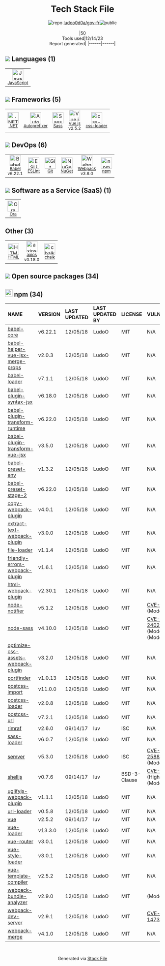 <!--
&lt;--- Readme.md Snippet without images Start ---&gt;
## Tech Stack
ludoo0d0a/gov-fr is built on the following main stack:

- [.NET](http://www.microsoft.com/net/) – Frameworks (Full Stack)
- [Sass](http://sass-lang.com/) – CSS Pre-processors / Extensions
- [JavaScript](https://developer.mozilla.org/en-US/docs/Web/JavaScript) – Languages
- [Webpack](http://webpack.js.org) – JS Build Tools / JS Task Runners
- [Autoprefixer](https://github.com/postcss/autoprefixer) – CSS Pre-processors / Extensions
- [Babel](http://babeljs.io/) – JavaScript Compilers
- [ESLint](http://eslint.org/) – Code Review
- [Vue.js](http://vuejs.org/) – Javascript UI Libraries
- [axios](https://github.com/mzabriskie/axios) – Javascript Utilities & Libraries
- [Ora](https://ora.pm/) – Project Management
- [css-loader](https://github.com/webpack-contrib/css-loader) – CSS Pre-processors / Extensions

Full tech stack [here](/techstack.md)

&lt;--- Readme.md Snippet without images End ---&gt;

&lt;--- Readme.md Snippet with images Start ---&gt;
## Tech Stack
ludoo0d0a/gov-fr is built on the following main stack:

- <img width='25' height='25' src='https://img.stackshare.io/service/1014/IoPy1dce_400x400.png' alt='.NET'/> [.NET](http://www.microsoft.com/net/) – Frameworks (Full Stack)
- <img width='25' height='25' src='https://img.stackshare.io/service/1171/jCR2zNJV.png' alt='Sass'/> [Sass](http://sass-lang.com/) – CSS Pre-processors / Extensions
- <img width='25' height='25' src='https://img.stackshare.io/service/1209/javascript.jpeg' alt='JavaScript'/> [JavaScript](https://developer.mozilla.org/en-US/docs/Web/JavaScript) – Languages
- <img width='25' height='25' src='https://img.stackshare.io/service/1682/IMG_4636.PNG' alt='Webpack'/> [Webpack](http://webpack.js.org) – JS Build Tools / JS Task Runners
- <img width='25' height='25' src='https://img.stackshare.io/service/2202/72d087642cfce6fef6f2dabec5bf49e8_400x400.png' alt='Autoprefixer'/> [Autoprefixer](https://github.com/postcss/autoprefixer) – CSS Pre-processors / Extensions
- <img width='25' height='25' src='https://img.stackshare.io/service/2739/-1wfGjNw.png' alt='Babel'/> [Babel](http://babeljs.io/) – JavaScript Compilers
- <img width='25' height='25' src='https://img.stackshare.io/service/3337/Q4L7Jncy.jpg' alt='ESLint'/> [ESLint](http://eslint.org/) – Code Review
- <img width='25' height='25' src='https://img.stackshare.io/service/3837/paeckCWC.png' alt='Vue.js'/> [Vue.js](http://vuejs.org/) – Javascript UI Libraries
- <img width='25' height='25' src='https://img.stackshare.io/no-img-open-source.png' alt='axios'/> [axios](https://github.com/mzabriskie/axios) – Javascript Utilities & Libraries
- <img width='25' height='25' src='https://img.stackshare.io/service/6925/preview.png' alt='Ora'/> [Ora](https://ora.pm/) – Project Management
- <img width='25' height='25' src='https://img.stackshare.io/service/8074/default_d2b16fd6997fb2e164de645a34f9b8d5a880d999.png' alt='css-loader'/> [css-loader](https://github.com/webpack-contrib/css-loader) – CSS Pre-processors / Extensions

Full tech stack [here](/techstack.md)

&lt;--- Readme.md Snippet with images End ---&gt;
-->
<div align="center">

# Tech Stack File
![](https://img.stackshare.io/repo.svg "repo") [ludoo0d0a/gov-fr](https://github.com/ludoo0d0a/gov-fr)![](https://img.stackshare.io/public_badge.svg "public")
<br/><br/>
|50<br/>Tools used|12/14/23 <br/>Report generated|
|------|------|
</div>

## <img src='https://img.stackshare.io/languages.svg'/> Languages (1)
<table><tr>
  <td align='center'>
  <img width='36' height='36' src='https://img.stackshare.io/service/1209/javascript.jpeg' alt='JavaScript'>
  <br>
  <sub><a href="https://developer.mozilla.org/en-US/docs/Web/JavaScript">JavaScript</a></sub>
  <br>
  <sub></sub>
</td>

</tr>
</table>

## <img src='https://img.stackshare.io/frameworks.svg'/> Frameworks (5)
<table><tr>
  <td align='center'>
  <img width='36' height='36' src='https://img.stackshare.io/service/1014/IoPy1dce_400x400.png' alt='.NET'>
  <br>
  <sub><a href="http://www.microsoft.com/net/">.NET</a></sub>
  <br>
  <sub></sub>
</td>

<td align='center'>
  <img width='36' height='36' src='https://img.stackshare.io/service/2202/72d087642cfce6fef6f2dabec5bf49e8_400x400.png' alt='Autoprefixer'>
  <br>
  <sub><a href="https://github.com/postcss/autoprefixer">Autoprefixer</a></sub>
  <br>
  <sub></sub>
</td>

<td align='center'>
  <img width='36' height='36' src='https://img.stackshare.io/service/1171/jCR2zNJV.png' alt='Sass'>
  <br>
  <sub><a href="http://sass-lang.com/">Sass</a></sub>
  <br>
  <sub></sub>
</td>

<td align='center'>
  <img width='36' height='36' src='https://img.stackshare.io/service/3837/paeckCWC.png' alt='Vue.js'>
  <br>
  <sub><a href="http://vuejs.org/">Vue.js</a></sub>
  <br>
  <sub>v2.5.2</sub>
</td>

<td align='center'>
  <img width='36' height='36' src='https://img.stackshare.io/service/8074/default_d2b16fd6997fb2e164de645a34f9b8d5a880d999.png' alt='css-loader'>
  <br>
  <sub><a href="https://github.com/webpack-contrib/css-loader">css-loader</a></sub>
  <br>
  <sub></sub>
</td>

</tr>
</table>

## <img src='https://img.stackshare.io/devops.svg'/> DevOps (6)
<table><tr>
  <td align='center'>
  <img width='36' height='36' src='https://img.stackshare.io/service/2739/-1wfGjNw.png' alt='Babel'>
  <br>
  <sub><a href="http://babeljs.io/">Babel</a></sub>
  <br>
  <sub>v6.22.1</sub>
</td>

<td align='center'>
  <img width='36' height='36' src='https://img.stackshare.io/service/3337/Q4L7Jncy.jpg' alt='ESLint'>
  <br>
  <sub><a href="http://eslint.org/">ESLint</a></sub>
  <br>
  <sub></sub>
</td>

<td align='center'>
  <img width='36' height='36' src='https://img.stackshare.io/service/1046/git.png' alt='Git'>
  <br>
  <sub><a href="http://git-scm.com/">Git</a></sub>
  <br>
  <sub></sub>
</td>

<td align='center'>
  <img width='36' height='36' src='https://img.stackshare.io/service/2637/6I3oEOP4_400x400.jpg' alt='NuGet'>
  <br>
  <sub><a href="https://www.nuget.org/">NuGet</a></sub>
  <br>
  <sub></sub>
</td>

<td align='center'>
  <img width='36' height='36' src='https://img.stackshare.io/service/1682/IMG_4636.PNG' alt='Webpack'>
  <br>
  <sub><a href="http://webpack.js.org">Webpack</a></sub>
  <br>
  <sub>v3.6.0</sub>
</td>

<td align='center'>
  <img width='36' height='36' src='https://img.stackshare.io/service/1120/lejvzrnlpb308aftn31u.png' alt='npm'>
  <br>
  <sub><a href="https://www.npmjs.com/">npm</a></sub>
  <br>
  <sub></sub>
</td>

</tr>
</table>

## <img src='https://img.stackshare.io/saas.svg'/> Software as a Service (SaaS) (1)
<table><tr>
  <td align='center'>
  <img width='36' height='36' src='https://img.stackshare.io/service/6925/preview.png' alt='Ora'>
  <br>
  <sub><a href="https://ora.pm/">Ora</a></sub>
  <br>
  <sub></sub>
</td>

</tr>
</table>

## Other (3)
<table><tr>
  <td align='center'>
  <img width='36' height='36' src='https://img.stackshare.io/service/2270/no-img-open-source.png' alt='HTML'>
  <br>
  <sub><a href="http://">HTML</a></sub>
  <br>
  <sub></sub>
</td>

<td align='center'>
  <img width='36' height='36' src='https://img.stackshare.io/no-img-open-source.png' alt='axios'>
  <br>
  <sub><a href="https://github.com/mzabriskie/axios">axios</a></sub>
  <br>
  <sub>v0.18.0</sub>
</td>

<td align='center'>
  <img width='36' height='36' src='https://img.stackshare.io/service/8072/13122722.png' alt='chalk'>
  <br>
  <sub><a href="https://github.com/chalk/chalk">chalk</a></sub>
  <br>
  <sub></sub>
</td>

</tr>
</table>


## <img src='https://img.stackshare.io/group.svg' /> Open source packages (34)</h2>

## <img width='24' height='24' src='https://img.stackshare.io/service/1120/lejvzrnlpb308aftn31u.png'/> npm (34)

|NAME|VERSION|LAST UPDATED|LAST UPDATED BY|LICENSE|VULNERABILITIES|
|:------|:------|:------|:------|:------|:------|
|[babel-core](https://www.npmjs.com/babel-core)|v6.22.1|12/05/18|LudoO |MIT|N/A|
|[babel-helper-vue-jsx-merge-props](https://www.npmjs.com/babel-helper-vue-jsx-merge-props)|v2.0.3|12/05/18|LudoO |MIT|N/A|
|[babel-loader](https://www.npmjs.com/babel-loader)|v7.1.1|12/05/18|LudoO |MIT|N/A|
|[babel-plugin-syntax-jsx](https://www.npmjs.com/babel-plugin-syntax-jsx)|v6.18.0|12/05/18|LudoO |MIT|N/A|
|[babel-plugin-transform-runtime](https://www.npmjs.com/babel-plugin-transform-runtime)|v6.22.0|12/05/18|LudoO |MIT|N/A|
|[babel-plugin-transform-vue-jsx](https://www.npmjs.com/babel-plugin-transform-vue-jsx)|v3.5.0|12/05/18|LudoO |MIT|N/A|
|[babel-preset-env](https://www.npmjs.com/babel-preset-env)|v1.3.2|12/05/18|LudoO |MIT|N/A|
|[babel-preset-stage-2](https://www.npmjs.com/babel-preset-stage-2)|v6.22.0|12/05/18|LudoO |MIT|N/A|
|[copy-webpack-plugin](https://www.npmjs.com/copy-webpack-plugin)|v4.0.1|12/05/18|LudoO |MIT|N/A|
|[extract-text-webpack-plugin](https://www.npmjs.com/extract-text-webpack-plugin)|v3.0.0|12/05/18|LudoO |MIT|N/A|
|[file-loader](https://www.npmjs.com/file-loader)|v1.1.4|12/05/18|LudoO |MIT|N/A|
|[friendly-errors-webpack-plugin](https://www.npmjs.com/friendly-errors-webpack-plugin)|v1.6.1|12/05/18|LudoO |MIT|N/A|
|[html-webpack-plugin](https://www.npmjs.com/html-webpack-plugin)|v2.30.1|12/05/18|LudoO |MIT|N/A|
|[node-notifier](https://www.npmjs.com/node-notifier)|v5.1.2|12/05/18|LudoO |MIT|[CVE-2020-7789](https://github.com/advisories/GHSA-5fw9-fq32-wv5p) (Moderate)|
|[node-sass](https://www.npmjs.com/node-sass)|v4.10.0|12/05/18|LudoO |MIT|[CVE-2020-24025](https://github.com/advisories/GHSA-r8f7-9pfq-mjmv) (Moderate)<br/>[](https://github.com/advisories/GHSA-9v62-24cr-58cx) (Moderate)|
|[optimize-css-assets-webpack-plugin](https://www.npmjs.com/optimize-css-assets-webpack-plugin)|v3.2.0|12/05/18|LudoO |MIT|N/A|
|[portfinder](https://www.npmjs.com/portfinder)|v1.0.13|12/05/18|LudoO |MIT|N/A|
|[postcss-import](https://www.npmjs.com/postcss-import)|v11.0.0|12/05/18|LudoO |MIT|N/A|
|[postcss-loader](https://www.npmjs.com/postcss-loader)|v2.0.8|12/05/18|LudoO |MIT|N/A|
|[postcss-url](https://www.npmjs.com/postcss-url)|v7.2.1|12/05/18|LudoO |MIT|N/A|
|[rimraf](https://www.npmjs.com/rimraf)|v2.6.0|09/14/17|luv |ISC|N/A|
|[sass-loader](https://www.npmjs.com/sass-loader)|v6.0.7|12/05/18|LudoO |MIT|N/A|
|[semver](https://www.npmjs.com/semver)|v5.3.0|12/05/18|LudoO |ISC|[CVE-2022-25883](https://github.com/advisories/GHSA-c2qf-rxjj-qqgw) (Moderate)|
|[shelljs](https://www.npmjs.com/shelljs)|v0.7.6|09/14/17|luv |BSD-3-Clause|[CVE-2022-0144](https://github.com/advisories/GHSA-4rq4-32rv-6wp6) (High)<br/>[](https://github.com/advisories/GHSA-64g7-mvw6-v9qj) (Moderate)|
|[uglifyjs-webpack-plugin](https://www.npmjs.com/uglifyjs-webpack-plugin)|v1.1.1|12/05/18|LudoO |MIT|N/A|
|[url-loader](https://www.npmjs.com/url-loader)|v0.5.8|12/05/18|LudoO |MIT|N/A|
|[vue](https://www.npmjs.com/vue)|v2.5.2|09/14/17|luv |MIT|N/A|
|[vue-loader](https://www.npmjs.com/vue-loader)|v13.3.0|12/05/18|LudoO |MIT|N/A|
|[vue-router](https://www.npmjs.com/vue-router)|v3.0.1|12/05/18|LudoO |MIT|N/A|
|[vue-style-loader](https://www.npmjs.com/vue-style-loader)|v3.0.1|12/05/18|LudoO |MIT|N/A|
|[vue-template-compiler](https://www.npmjs.com/vue-template-compiler)|v2.5.2|12/05/18|LudoO |MIT|N/A|
|[webpack-bundle-analyzer](https://www.npmjs.com/webpack-bundle-analyzer)|v2.9.0|12/05/18|LudoO |MIT|[](https://github.com/advisories/GHSA-pgr8-jg6h-8gw6) (Moderate)|
|[webpack-dev-server](https://www.npmjs.com/webpack-dev-server)|v2.9.1|12/05/18|LudoO |MIT|[CVE-2018-14732](https://github.com/advisories/GHSA-cf66-xwfp-gvc4) (High)|
|[webpack-merge](https://www.npmjs.com/webpack-merge)|v4.1.0|12/05/18|LudoO |MIT|N/A|

<br/>
<div align='center'>

Generated via [Stack File](https://github.com/marketplace/stack-file)
